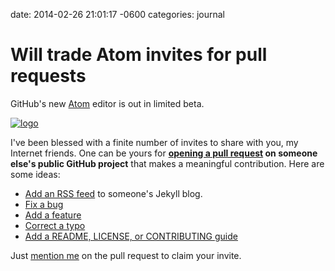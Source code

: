 date: 2014-02-26 21:01:17 -0600
categories: journal

# Will trade Atom invites for pull requests

GitHub's new [Atom][] editor is out in limited beta.

[![logo][]][atom]

I've been blessed with a finite number of invites to share with you, my Internet
friends. One can be yours for **[opening a pull request][pull] on someone
else's public GitHub project** that makes a meaningful contribution. Here are some
  ideas:

- [Add an RSS feed][feed] to someone's Jekyll blog.
- [Fix a bug][bugs]
- [Add a feature][feature]
- [Correct a typo][typo]
- [Add a README, LICENSE, or CONTRIBUTING guide][flint]

Just [mention me][pengwynn] on the pull request to claim your invite.

[Atom]: http://atom.io
[logo]: http://cl.ly/image/023W0l1n1d3g/atom@2x.png
[feed]: https://github.com/jglovier/jglovier.github.io/pull/48
[typo]: https://github.com/jackfranklin/tilvim/pull/8
[bugs]: https://github.com/search?q=label%3Abug
[flint]: https://github.com/pengwynn/flint
[feature]: https://github.com/octokit/octokit.rb/pull/374
[pull]: https://help.github.com/articles/using-pull-requests
[pengwynn]: https://github.com/pengwynn
